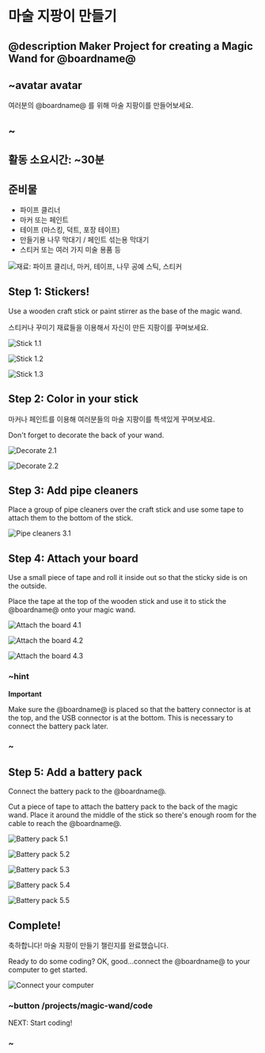 # 마술 지팡이 만들기

## @description Maker Project for creating a Magic Wand for @boardname@

## ~avatar avatar

여러분의 @boardname@ 를 위해 마술 지팡이를 만들어보세요.

## ~

## 활동 소요시간: ~30분

## 준비물

- 파이프 클리너
- 마커 또는 페인트
- 테이프 (마스킹, 덕트, 포장 테이프)
- 만들기용 나무 막대기 / 페인트 섞는용 막대기
- 스티커 또는 여러 가지 미술 용품 등

![재료: 파이프 클리너, 마커, 테이프, 나무 공예 스틱, 스티커](/static/cp/projects/magic-wand/materials.jpg)

## Step 1: Stickers!

Use a wooden craft stick or paint stirrer as the base of the magic wand.

스티커나 꾸미기 재료들을 이용해서 자신이 만든 지팡이를 꾸며보세요.

![Stick 1.1](/static/cp/projects/magic-wand/step1.1.jpg)

![Stick 1.2](/static/cp/projects/magic-wand/step1.2.jpg)

![Stick 1.3](/static/cp/projects/magic-wand/step1.3.jpg)

## Step 2: Color in your stick

마커나 페인트를 이용해 여러분들의 마술 지팡이를 특색있게 꾸며보세요.

Don't forget to decorate the back of your wand.

![Decorate 2.1](/static/cp/projects/magic-wand/step2.1.jpg)

![Decorate 2.2](/static/cp/projects/magic-wand/step2.2.jpg)

## Step 3: Add pipe cleaners

Place a group of pipe cleaners over the craft stick and use some tape to attach them to the bottom of the stick.

![Pipe cleaners 3.1](/static/cp/projects/magic-wand/step3.1.jpg)

## Step 4: Attach your board

Use a small piece of tape and roll it inside out so that the sticky side is on the outside.

Place the tape at the top of the wooden stick and use it to stick the @boardname@ onto your magic wand.

![Attach the board 4.1](/static/cp/projects/magic-wand/step4.1.jpg)

![Attach the board 4.2](/static/cp/projects/magic-wand/step4.2.jpg)

![Attach the board 4.3](/static/cp/projects/magic-wand/step4.3.jpg)

### ~hint

**Important**

Make sure the @boardname@ is placed so that the battery connector is at the top, and the USB connector is at the bottom. This is necessary to connect the battery pack later.

### ~

## Step 5: Add a battery pack

Connect the battery pack to the @boardname@.

Cut a piece of tape to attach the battery pack to the back of the magic wand. Place it around the middle of the stick so there's enough room for the cable to reach the @boardname@.

![Battery pack 5.1](/static/cp/projects/magic-wand/step5.1.jpg)

![Battery pack 5.2](/static/cp/projects/magic-wand/step5.2.jpg)

![Battery pack 5.3](/static/cp/projects/magic-wand/step5.3.jpg)

![Battery pack 5.4](/static/cp/projects/magic-wand/step5.4.jpg)

![Battery pack 5.5](/static/cp/projects/magic-wand/step5.5.jpg)

## Complete!

축하합니다! 마술 지팡이 만들기 챌린지를 완료했습니다.

Ready to do some coding? OK, good...connect the @boardname@ to your computer to get started.

![Connect your computer](/static/cp/projects/magic-wand/connect.jpg)

### ~button /projects/magic-wand/code

NEXT: Start coding!

### ~